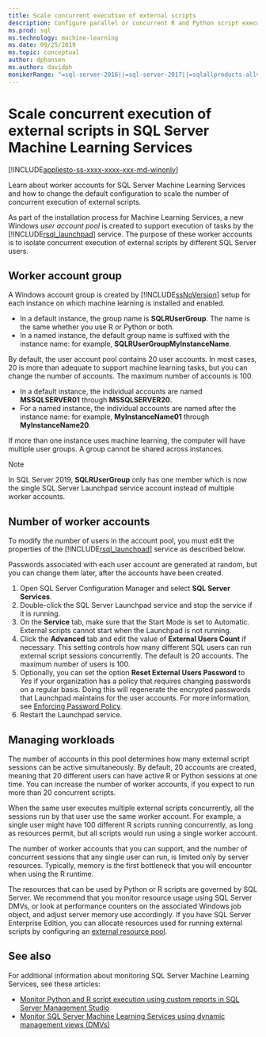 ```yaml
---
title: Scale concurrent execution of external scripts 
description: Configure parallel or concurrent R and Python script execution in a user account pool to scale SQL Server Machine Learning Services.
ms.prod: sql
ms.technology: machine-learning
ms.date: 09/25/2019
ms.topic: conceptual
author: dphansen
ms.author: davidph
monikerRange: "=sql-server-2016||=sql-server-2017||=sqlallproducts-allversions"
---
```

# Scale concurrent execution of external scripts in SQL Server Machine Learning Services
[!INCLUDE[appliesto-ss-xxxx-xxxx-xxx-md-winonly](../../includes/appliesto-ss-xxxx-xxxx-xxx-md-winonly.md)]

Learn about worker accounts for SQL Server Machine Learning Services and how to change the default configuration to scale the number of concurrent execution of external scripts.

As part of the installation process for Machine Learning Services, a new Windows *user account pool* is created to support execution of tasks by the [!INCLUDE[rsql_launchpad](../../includes/rsql-launchpad-md.md)] service. The purpose of these worker accounts is to isolate concurrent execution of external scripts by different SQL Server users.

## Worker account group

A Windows account group is created by [!INCLUDE[ssNoVersion](../../includes/ssnoversion-md.md)] setup for each instance on which machine learning is installed and enabled.

- In a default instance, the group name is **SQLRUserGroup**. The name is the same whether you use R or Python or both.
- In a named instance, the default group name is suffixed with the instance name: for example, **SQLRUserGroupMyInstanceName**.

By default, the user account pool contains 20 user accounts. In most cases, 20 is more than adequate to support machine learning tasks, but you can change the number of accounts. The maximum number of accounts is 100.

- In a default instance, the individual accounts are named **MSSQLSERVER01** through **MSSQLSERVER20**.
- For a named instance, the individual accounts are named after the instance name: for example, **MyInstanceName01** through **MyInstanceName20**.

If more than one instance uses machine learning, the computer will have multiple user groups. A group cannot be shared across instances.

> [!Note]
> In SQL Server 2019, **SQLRUserGroup** only has one member which is now the single SQL Server Launchpad service account instead of multiple worker accounts.

<a name = "HowToChangeGroup"> </a>

## Number of worker accounts

To modify the number of users in the account pool, you must edit the properties of the [!INCLUDE[rsql_launchpad](../../includes/rsql-launchpad-md.md)] service as described below.

Passwords associated with each user account are generated at random, but you can change them later, after the accounts have been created.

1. Open SQL Server Configuration Manager and select **SQL Server Services**.
2. Double-click the SQL Server Launchpad service and stop the service if it is running.
3.  On the **Service** tab, make sure that the Start Mode is set to Automatic. External scripts cannot start when the Launchpad is not running.
4.  Click the **Advanced** tab and edit the value of **External Users Count** if necessary. This setting controls how many different SQL users can run external script sessions concurrently. The default is 20 accounts. The maximum number of users is 100.
5. Optionally, you can set the option **Reset External Users Password** to _Yes_ if your organization has a policy that requires changing passwords on a regular basis. Doing this will regenerate the encrypted passwords that Launchpad maintains for the user accounts. For more information, see [Enforcing Password Policy](../security/sql-server-launchpad-service-account.md#bkmk_EnforcePolicy).
6.  Restart the Launchpad service.

## Managing workloads

The number of accounts in this pool determines how many external script sessions can be active simultaneously.  By default, 20 accounts are created, meaning that 20 different users can have active R or Python sessions at one time. You can increase the number of worker accounts, if you expect to run more than 20 concurrent scripts.

When the same user executes multiple external scripts concurrently, all the sessions run by that user use the same worker account. For example, a single user might have 100 different R scripts running concurrently, as long as resources permit, but all scripts would run using a single worker account.

The number of worker accounts that you can support, and the number of concurrent sessions that any single user can run, is limited only by server resources. Typically, memory is the first bottleneck that you will encounter when using the R runtime.

The resources that can be used by Python or R scripts are governed by SQL Server. We recommend that you monitor resource usage using SQL Server DMVs, or look at performance counters on the associated Windows job object, and adjust server memory use accordingly. If you have SQL Server Enterprise Edition, you can allocate resources used for running external scripts by configuring an [external resource pool](how-to-create-a-resource-pool.md).

## See also

For additional information about monitoring SQL Server Machine Learning Services, see these articles:

- [Monitor Python and R script execution using custom reports in SQL Server Management Studio](../../advanced-analytics/administration/monitor-sql-server-machine-learning-services-using-custom-reports-management-studio.md)
- [Monitor SQL Server Machine Learning Services using dynamic management views (DMVs)](../../advanced-analytics/administration/monitor-sql-server-machine-learning-services-using-dynamic-management-views.md)